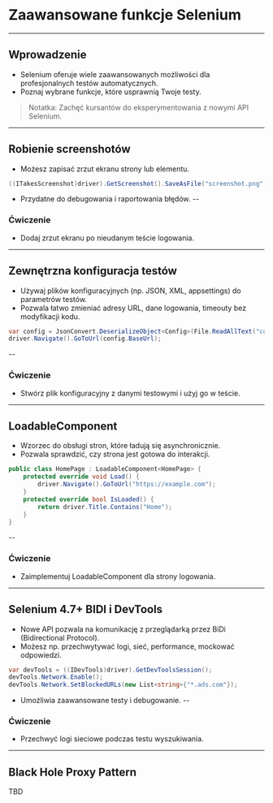 # Zaawansowane funkcje Selenium
---
## Wprowadzenie
- Selenium oferuje wiele zaawansowanych możliwości dla profesjonalnych testów automatycznych.
- Poznaj wybrane funkcje, które usprawnią Twoje testy.

> Notatka: Zachęć kursantów do eksperymentowania z nowymi API Selenium.
---
## Robienie screenshotów
- Możesz zapisać zrzut ekranu strony lub elementu.

```csharp
((ITakesScreenshot)driver).GetScreenshot().SaveAsFile("screenshot.png");
```
- Przydatne do debugowania i raportowania błędów.
--
### Ćwiczenie
- Dodaj zrzut ekranu po nieudanym teście logowania.
---
## Zewnętrzna konfiguracja testów
- Używaj plików konfiguracyjnych (np. JSON, XML, appsettings) do parametrów testów.
- Pozwala łatwo zmieniać adresy URL, dane logowania, timeouty bez modyfikacji kodu.

```csharp
var config = JsonConvert.DeserializeObject<Config>(File.ReadAllText("config.json"));
driver.Navigate().GoToUrl(config.BaseUrl);
```
--
### Ćwiczenie
- Stwórz plik konfiguracyjny z danymi testowymi i użyj go w teście.
---
## LoadableComponent
- Wzorzec do obsługi stron, które ładują się asynchronicznie.
- Pozwala sprawdzić, czy strona jest gotowa do interakcji.

```csharp
public class HomePage : LoadableComponent<HomePage> {
    protected override void Load() {
        driver.Navigate().GoToUrl("https://example.com");
    }
    protected override bool IsLoaded() {
        return driver.Title.Contains("Home");
    }
}
```
--
### Ćwiczenie
- Zaimplementuj LoadableComponent dla strony logowania.
---
## Selenium 4.7+ BIDI i DevTools
- Nowe API pozwala na komunikację z przeglądarką przez BiDi (Bidirectional Protocol).
- Możesz np. przechwytywać logi, sieć, performance, mockować odpowiedzi.

```csharp
var devTools = ((IDevTools)driver).GetDevToolsSession();
devTools.Network.Enable();
devTools.Network.SetBlockedURLs(new List<string>{"*.ads.com"});
```
- Umożliwia zaawansowane testy i debugowanie.
--
### Ćwiczenie
- Przechwyć logi sieciowe podczas testu wyszukiwania.
---
## Black Hole Proxy Pattern
TBD
